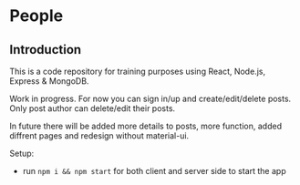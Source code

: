 # People

## Introduction

This is a code repository for training purposes using React, Node.js, Express & MongoDB.

Work in progress. For now you can sign in/up and create/edit/delete posts. Only post author can delete/edit their posts.

In future there will be added more details to posts, more function, added diffrent pages and redesign without material-ui.

Setup:

- run `npm i && npm start` for both client and server side to start the app

